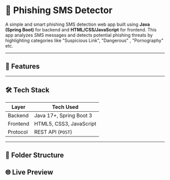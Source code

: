# 📱 Phishing SMS Detector

A simple and smart phishing SMS detection web app built using **Java (Spring Boot)** for backend and **HTML/CSS/JavaScript** for frontend. This app analyzes SMS messages and detects potential phishing threats by highlighting categories like "Suspicious Link", "Dangerous" , "Pornography" etc.

---

## 🚀 Features


---

## 🛠 Tech Stack

| Layer      | Tech Used                |
|------------|--------------------------|
| Backend    | Java 17+, Spring Boot 3  |
| Frontend   | HTML5, CSS3, JavaScript  |
| Protocol   | REST API (`POST`)        |

---

## 📂 Folder Structure


## 🌐 Live Preview

